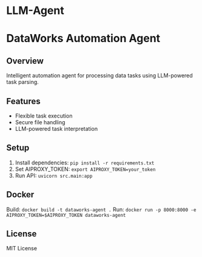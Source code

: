 # LLM-Agent
# DataWorks Automation Agent

## Overview
Intelligent automation agent for processing data tasks using LLM-powered task parsing.

## Features
- Flexible task execution
- Secure file handling
- LLM-powered task interpretation

## Setup
1. Install dependencies: `pip install -r requirements.txt`
2. Set AIPROXY_TOKEN: `export AIPROXY_TOKEN=your_token`
3. Run API: `uvicorn src.main:app`

## Docker
Build: `docker build -t dataworks-agent .`
Run: `docker run -p 8000:8000 -e AIPROXY_TOKEN=$AIPROXY_TOKEN dataworks-agent`

## License
MIT License
